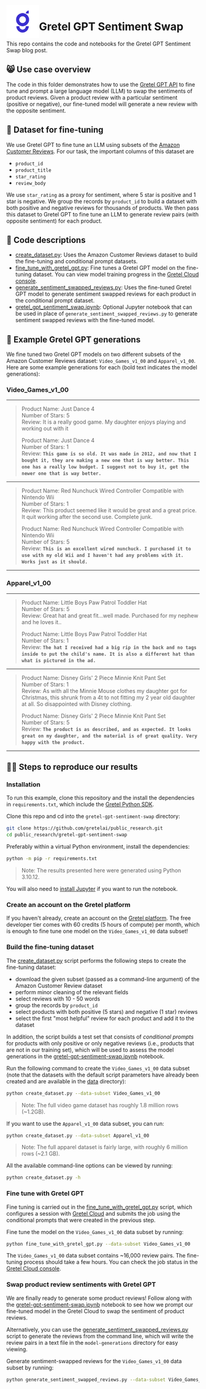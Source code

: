 <img src="../assets/gretel_icon.jpg" height="85" width="85" align="left" style="margin-right: 0px"/>

# Gretel GPT Sentiment Swap

This repo contains the code and notebooks for the Gretel GPT Sentiment Swap blog post.

## 😸 Use case overview

The code in this folder demonstrates how to use the [Gretel GPT API](https://docs.gretel.ai/reference/synthetics/models/gretel-gpt) to fine tune and prompt a large language model (LLM) to swap the sentiments of product reviews. Given a product review with a particular sentiment (positive or negative), our fine-tuned model will generate a new review with the opposite sentiment.

## 💾 Dataset for fine-tuning

We use Gretel GPT to fine tune an LLM using subsets of the [Amazon Customer Reviews](https://huggingface.co/datasets/amazon_us_reviews). For our task, the important columns of this dataset are 

- `product_id`
- `product_title`
- `star_rating`
- `review_body`

We use `star_rating` as a proxy for sentiment, where 5 star is positive and 1 star is negative. We group the records by `product_id` to build a dataset with both positive and negative reviews for thousands of products. We then pass this dataset to Gretel GPT to fine tune an LLM to generate review pairs (with opposite sentiment) for each product. 


## 📝 Code descriptions

- [create_dataset.py](./create_dataset.py): Uses the Amazon Customer Reviews dataset to build the fine-tuning and conditional prompt datasets.
- [fine_tune_with_gretel_gpt.py](./fine_tune_with_gretel_gpt.py): Fine tunes a Gretel GPT model on the fine-tuning dataset. You can view model training progress in the [Gretel Cloud console](https://console.gretel.ai/projects).
- [generate_sentiment_swapped_reviews.py](./generate_sentiment_swapped_reviews.py): Uses the fine-tuned Gretel GPT model to generate sentiment swapped reviews for each product in the conditional prompt dataset.
- [gretel_gpt_sentiment_swap.ipynb](./gretel_gpt_sentiment_swap.ipynb): Optional Jupyter notebook that can be used in place of `generate_sentiment_swapped_reviews.py` to generate sentiment swapped reviews with the fine-tuned model.

## 🤖 Example Gretel GPT generations

We fine tuned two Gretel GPT models on two different subsets of the Amazon Customer Reviews dataset: `Video_Games_v1_00` and  `Apparel_v1_00`. Here are some example generations for each (bold text indicates the model generations):

### Video_Games_v1_00

---

> Product Name: Just Dance 4<br>
> Number of Stars: 5<br>
> Review: It is a really good game. My daughter enjoys playing and working out with it
>
> Product Name: Just Dance 4<br>
> Number of Stars: 1<br>
> Review: **`This game is so old. It was made in 2012, and now that I bought it, they are making a new one that is way better. This one has a really low budget. I suggest not to buy it, get the newer one that is way better.`**

---

> Product Name: Red Nunchuck Wired Controller Compatible with Nintendo Wii<br>
> Number of Stars: 1<br>
> Review: This product seemed like it would be great and a great price. It quit working after the second use. Complete junk.
>
> Product Name: Red Nunchuck Wired Controller Compatible with Nintendo Wii<br>
> Number of Stars: 5<br>
> Review: **`This is an excellent wired nunchuck. I purchased it to use with my old Wii and I haven't had any problems with it. Works just as it should.`**

---

### Apparel_v1_00

---

> Product Name: Little Boys Paw Patrol Toddler Hat<br>
> Number of Stars: 5<br>
> Review: Great hat and great fit...well made. Purchased for my nephew and he loves it..
>
> Product Name: Little Boys Paw Patrol Toddler Hat<br>
> Number of Stars: 1<br>
> Review:  **`The hat I received had a big rip in the back and no tags inside to put the child's name. It is also a different hat than what is pictured in the ad.`**

---

> Product Name: Disney Girls' 2 Piece Minnie Knit Pant Set<br>
> Number of Stars: 1<br>
> Review: As with all the Minnie Mouse clothes my daughter got for Christmas, this shrunk from a 4t to not fitting my 2 year old daughter at all.  So disappointed with Disney clothing.
>
> Product Name: Disney Girls' 2 Piece Minnie Knit Pant Set<br>
> Number of Stars: 5<br>
> Review: **`The product is as described, and as expected. It looks great on my daughter, and the material is of great quality. Very happy with the product.`**

---

## 👩‍🔬 Steps to reproduce our results

### Installation

To run this example, clone this repository and the install the dependencies in `requirements.txt`, which include the [Gretel Python SDK](https://github.com/gretelai/gretel-python-client).

Clone this repo and cd into the `gretel-gpt-sentiment-swap` directory:
```bash
git clone https://github.com/gretelai/public_research.git
cd public_research/gretel-gpt-sentiment-swap
```

Preferably within a virtual Python environment, install the dependencies:

```bash
python -m pip -r requirements.txt
```
> Note: The results presented here were generated using Python 3.10.12.

You will also need to [install Jupyter](https://jupyter.org/install) if you want to run the notebook.


### Create an account on the Gretel platform

If you haven't already, create an account on the [Gretel platform](https://console.gretel.ai/login). The free developer tier comes with 60 credits (5 hours of compute) per month, which is enough to fine tune one model on the `Video_Games_v1_00` data subset!

### Build the fine-tuning dataset

The [create_dataset.py](./create_dataset.py) script performs the following steps to create the fine-tuning dataset:
- download the given subset (passed as a command-line argument) of the Amazon Customer Review dataset
- perform minor cleaning of the relevant fields
- select reviews with 10 - 50 words
- group the records by `product_id`
- select products with both positive (5 stars) and negative (1 star) reviews
- select the first "most helpful" review for each product and add it to the dataset

In addition, the script builds a test set that consists of _conditional prompts_ for products with only positive or only negative reviews (i.e., products that are not in our training set), which will be used to assess the model generations in the [gretel-gpt-sentiment-swap.ipynb](./gretel-gpt-sentiment-swap.ipynb) notebook. 

Run the following command to create the `Video_Games_v1_00` data subset (note that the datasets with the default script parameters have already been created and are available in the [data](./data) directory): 

```bash
python create_dataset.py --data-subset Video_Games_v1_00
```
> Note: The full video game dataset has roughly 1.8 million rows (~1.2GB).

If you want to use the `Apparel_v1_00` data subset, you can run:

```bash
python create_dataset.py --data-subset Apparel_v1_00
```
> Note: The full apparel dataset is fairly large, with roughly 6 million rows (~2.1 GB). 

All the available command-line options can be viewed by running:

```bash
python create_dataset.py -h
```

### Fine tune with Gretel GPT

Fine tuning is carried out in the [fine_tune_with_gretel_gpt.py](./fine_tune_with_gretel_gpt.py) script, which configures a session with [Gretel Cloud](https://console.gretel.ai/) and submits the job using the conditional prompts that were created in the previous step.

Fine tune the model on the `Video_Games_v1_00` data subset by running:

```bash
python fine_tune_with_gretel_gpt.py --data-subset Video_Games_v1_00
```

The `Video_Games_v1_00` data subset contains ~16,000 review pairs. The fine-tuning process should take a few hours. You can check the job status in the [Gretel Cloud console](https://console.gretel.ai/projects). 

### Swap product review sentiments with Gretel GPT

We are finally ready to generate some product reviews! Follow along with the [gretel-gpt-sentiment-swap.ipynb](./gretel-gpt-sentiment-swap.ipynb) notebook to see how we prompt our fine-tuned model in the Gretel Cloud to swap the sentiment of product reviews. 

Alternatively, you can use the [generate_sentiment_swapped_reviews.py](./generate_sentiment_swapped_reviews.py) script to generate the reviews from the command line, which will write the review pairs in a text file in the `model-generations` directory for easy viewing.

Generate sentiment-swapped reviews for the `Video_Games_v1_00` data subset by running:

```bash
python generate_sentiment_swapped_reviews.py --data-subset Video_Games_v1_00
```
